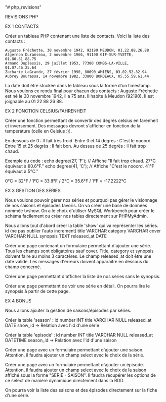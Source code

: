 "# php_revisions" 

REVISIONS PHP


EX 1    CONTACTS

Créer un tableau PHP contenant une liste de contacts. Voici la liste des contacts : 

    Auguste Fréchette, 30 novembre 1942, 92190 MEUDON, 01.22.88.26.88
    Algernon Duranseau, 2 novembre 1966, 91190 GIF-SUR-YVETTE, 01.80.31.88.75
    Armand Duplessis, 29 juillet 1953, 77380 COMBS-LA-VILLE, 01.07.46.25.64
    Zacharie LaGrande, 27 février 1990, 80090 AMIENS, 03.02.52.82.94
    Aubrey Bourassa, 14 novembre 1982, 33800 BORDEAUX, 05.55.59.61.44

La date doit être stockée dans le tableau sous la forme d'un timestamp.
Nous voulons ce rendu final pour chacun des contacts : 
Auguste Fréchette est né le 30 novembre 1942, il a 75 ans. Il habite à Meudon (92190). Il est joignable au 01 22 88 26 88. 



EX 2    FONCTION CELSIUS/FAHRENHEIT

Créer une fonction permettant de convertir des degrès celsius en farenheit et inversement.
Des messages devront s'afficher en fonction de la température (celle en Celsius :)).

En dessous de 0 : Il fait très froid.
Entre 0 et 14 degrès : C'est le nooord.
Entre 15 et 25 degrès : Il fait bon.
Au dessus de 25 degrès : Il fait trop chaud.

Exemple du code :
    echo degree(27, 'F'); // Affiche "Il fait trop chaud. 27°C équivaut à 80.6°F."
    echo degree(41, 'C'); // Affiche "C'est le nooord. 41°F équivaut à 5°C."

0°C = 32°F / 1°C = 33.8°F / 2°C = 35.6°F / 1°F = -17.2222°C



EX 3    GESTION DES SERIES

Nous voulons pouvoir gérer nos séries et pourquoi pas gérer le visionnage de nos saisons et épisodes favoris. On va créer une base de données nommée tvshow. On a le choix d'utiliser MySQL Workbench pour créer le schéma facilement ou créer nos tables directement sur PHPMyAdmin.

Nous allons tout d'abord créer la table 'show' qui va représenter les séries.
    id (ne pas oublier l'auto increment)
    title VARCHAR
    category VARCHAR
    cover VARCHAR NULL
    synopsis TEXT
    released_at DATE

Créer une page contenant un formulaire permettant d'ajouter une série. Tous les champs sont obligatoires sauf cover. Title, category et synopsis doivent faire au moins 3 caractères. Le champ released_at doit être une date valide. Les messages d'erreurs doivent apparaitre en dessous du champ concerné.

Créer une page permettant d'afficher la liste de nos séries sans le synopsis.

Créer une page permettant de voir une série en détail. On pourra lire le synopsis à partir de cette page. 



EX 4 BONUS

Nous allons ajouter la gestion de saisons/épisodes par séries.

Créer la table 'season' :
    id
    number INT
    title VARCHAR NULL
    released_at DATE
    show_id -> Relation avec l'id d'une série

Créer la table 'episode' :
    id
    number INT
    title VARCHAR NULL
    released_at DATETIME
    season_id -> Relation avec l'id d'une saison

Créer une page avec un formulaire permettant d'ajouter une saison. Attention, il faudra ajouter un champ select avec le choix de la série.

Créer une page avec un formulaire permettant d'ajouter un épisode. Attention, il faudra ajouter un champ select avec le choix de la saison affiché sous la forme "SERIE - SAISON". Il faudra récupérer les options de ce select de manière dynamique directement dans la BDD.

On pourra voir la liste des saisons et des épisodes directement sur la fiche d'une série.

